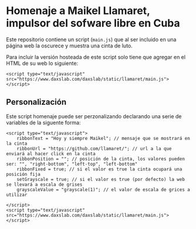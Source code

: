 # Homenaje a Maikel Llamaret, impulsor del sofware libre en Cuba

Este repositorio contiene un script (`main.js`) que al ser incluido en una página web la 
oscurece y muestra una cinta de luto.

Para incluir la versión hosteada de este script solo tiene que agregar en el HTML de su web lo siguiente:

    <script type="text/javascript" src="https://www.daxslab.com/daxslab/static/llamaret/main.js"></script>

## Personalización

Este script homenaje puede ser perzonalizando declarando una serie de variables de la siguente forma:

    <script type="text/javascript">
        ribbonText = "Hoy y siempre Maikel"; // mensaje que se mostrará en la cinta
        ribbonUrl = "https://github.com/llamaret/"; // url a la que enviará al hacer click en la cinta
        ribbonPosition = ""; // posición de la cinta, los valores pueden ser: "", "right-bottom", "left-top", "left-bottom"
        ribbonFixed = true; // si el valor es true la cinta ocupará una posición fija
        setGrayscale = true; // si el valor es true (por defecto) la web se llevará a escala de grises
        grayscaleValue = "grayscale(1)"; // el valor de escala de grices a utilizar

    </script>
    <script type="text/javascript" src="https://www.daxslab.com/daxslab/static/llamaret/main.js"></script>
